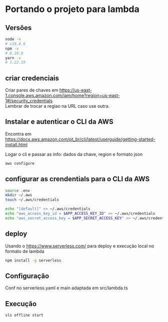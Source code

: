 # Portando o projeto para lambda
## Versões

```sh
node -v 
# v18.8.0
npm -v
# 8.18.0
yarn -v
# 1.22.19
```

## criar credenciais

Criar pares de chaves em https://us-east-1.console.aws.amazon.com/iam/home?region=us-east-1#/security_credentials  
Lembrar de trocar a regiao na URL caso use outra.

## Instalar e autenticar o CLI da AWS
Encontra em https://docs.aws.amazon.com/pt_br/cli/latest/userguide/getting-started-install.html

Logar o cli e passar as info: dados da chave, region e formato json
```sh
aws configure
```

## configurar as crendentials para o CLI da AWS

```sh
source .env
mkdir ~/.aws
touch ~/.aws/credentials

echo "[default]" >> ~/.aws/credentials
echo "aws_access_key_id = $APP_ACCESS_KEY_ID" >> ~/.aws/credentials
echo "aws_secret_access_key = $APP_SECRET_ACCESS_KEY" >> ~/.aws/credentials
```

## deploy

Usando o https://www.serverless.com/ para deploy e execução local no formato de lambda

```sh
npm install -g serverless
```
## Configuração 

Conf no serverless.yaml e main adaptada em src/lambda.ts

## Execução

```sh
sls offline start
```

